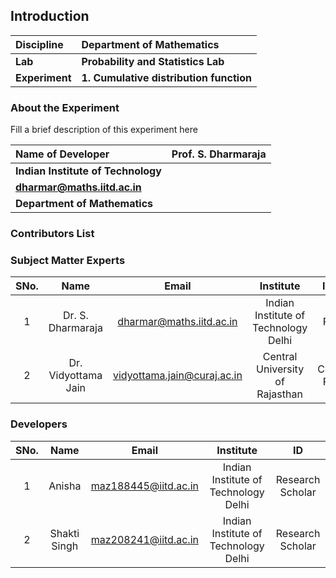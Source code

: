 ## Introduction


<b>Discipline | <b>Department of Mathematics 
:--|:--|
<b> Lab | <b> Probability and Statistics Lab
<b> Experiment|     <b> 1. Cumulative distribution function

### About the Experiment 

Fill a brief description of this experiment here

<b>Name of Developer | <b> Prof. S. Dharmaraja 
:--|:--|
<b>Indian Institute of Technology| <b>  
<b>  dharmar@maths.iitd.ac.in|     <b>  
<b> Department of Mathematics |  

### Contributors List

<!-- Remove all lines above this line before making changes to the file -->
### Subject Matter Experts
| SNo. | Name | Email | Institute | ID |
| :---: | :---: | :---: | :---: | :---: |
| 1 | Dr. S. Dharmaraja | dharmar@maths.iitd.ac.in | Indian Institute of Technology Delhi | PI |
| 2 | Dr. Vidyottama Jain | vidyottama.jain@curaj.ac.in | Central University of Rajasthan | Co-PI |



### Developers
| SNo. | Name | Email | Institute | ID |
| :---: | :---: | :---: | :---: | :---: |
| 1 | Anisha | maz188445@iitd.ac.in | Indian Institute of Technology Delhi | Research Scholar |
| 2 | Shakti Singh | maz208241@iitd.ac.in | Indian Institute of Technology Delhi | Research Scholar |


